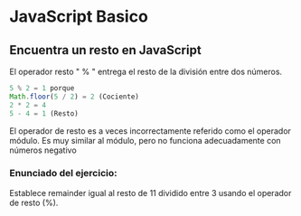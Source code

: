# JavaScript Basico

## Encuentra un resto en JavaScript
El operador resto " % " entrega el resto de la división entre dos números.
```javascript
5 % 2 = 1 porque
Math.floor(5 / 2) = 2 (Cociente)
2 * 2 = 4
5 - 4 = 1 (Resto)
```
El operador de resto es a veces incorrectamente referido como el operador módulo. Es muy similar al módulo, pero no funciona adecuadamente con números negativo

### Enunciado del ejercicio:
Establece remainder igual al resto de 11 dividido entre 3 usando el operador de resto (%).